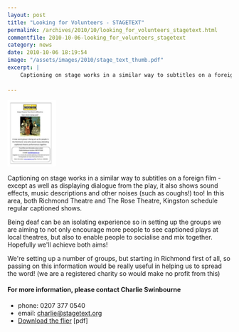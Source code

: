 ```yaml
---
layout: post
title: "Looking for Volunteers - STAGETEXT"
permalink: /archives/2010/10/looking_for_volunteers_stagetext.html
commentfile: 2010-10-06-looking_for_volunteers_stagetext
category: news
date: 2010-10-06 18:19:54
image: "/assets/images/2010/stage_text_thumb.pdf"
excerpt: |
    Captioning on stage works in a similar way to subtitles on a foreign film - except as well as displaying dialogue from the play, it also shows sound effects, music descriptions and other noises (such as coughs!) too! In this area, both Richmond Theatre and The Rose Theatre, Kingston schedule regular captioned shows.

---
```


<a href="/assets/images/2010/stage_text.pdf" title="See larger version of - Read flier"><img src="/assets/images/2010/stage_text_thumb.pdf" width="109" height="150" alt="Read flier" class="photo right" /></a>

Captioning on stage works in a similar way to subtitles on a foreign film - except as well as displaying dialogue from the play, it also shows sound effects, music descriptions and other noises (such as coughs!) too! In this area, both Richmond Theatre and The Rose Theatre, Kingston schedule regular captioned shows.

Being deaf can be an isolating experience so in setting up the groups we are aiming to not only encourage more people to see captioned plays at local theatres, but also to enable people to socialise and mix together. Hopefully we'll achieve both aims!

We're setting up a number of groups, but starting in Richmond first of all, so passing on this information would be really useful in helping us to spread the word! (we are a registered charity so would make no profit from this)

#### For more information, please contact Charlie Swinbourne

-   phone: 0207 377 0540
-   email: <charlie@stagetext.org>
-   [Download the flier](/assets/images/2010/stage_text.pdf) \[pdf\]
